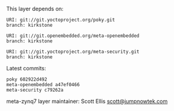 This layer depends on:

    URI: git://git.yoctoproject.org/poky.git
    branch: kirkstone

    URI: git://git.openembedded.org/meta-openembedded
    branch: kirkstone

    URI: git://git.yoctoproject.org/meta-security.git
    branch: kirkstone

Latest commits:

    poky 602922d492
    meta-openembedded a47ef0466
    meta-security c79262a

meta-zynq7 layer maintainer: Scott Ellis <scott@jumpnowtek.com>
